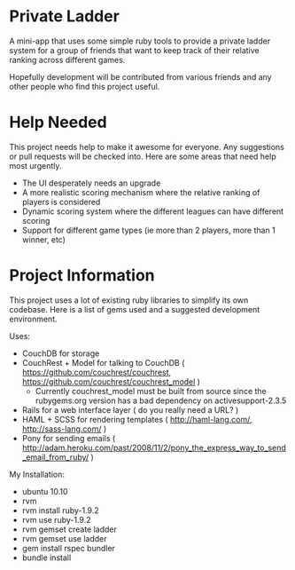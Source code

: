 Private Ladder
========================================================
A mini-app that uses some simple ruby tools to provide a private ladder system
for a group of friends that want to keep track of their relative ranking across
different games.

Hopefully development will be contributed from various friends and any other
people who find this project useful.

Help Needed
========================================================
This project needs help to make it awesome for everyone.  Any suggestions or
pull requests will be checked into.  Here are some areas that need help most
urgently.

+   The UI desperately needs an upgrade
+   A more realistic scoring mechanism where the relative ranking of players is considered
+   Dynamic scoring system where the different leagues can have different scoring
+   Support for different game types (ie more than 2 players, more than 1 winner, etc)

Project Information
=======================================================
This project uses a lot of existing ruby libraries to simplify its own codebase.
Here is a list of gems used and a suggested development environment.

Uses:

+   CouchDB for storage
+   CouchRest + Model for talking to CouchDB ( https://github.com/couchrest/couchrest, https://github.com/couchrest/couchrest_model )
    + Currently couchrest_model must be built from source since the rubygems.org version has a bad dependency on activesupport-2.3.5
+   Rails for a web interface layer ( do you really need a URL? )
+   HAML + SCSS for rendering templates ( http://haml-lang.com/, http://sass-lang.com/ )
+   Pony for sending emails ( http://adam.heroku.com/past/2008/11/2/pony_the_express_way_to_send_email_from_ruby/ )

My Installation:

+ ubuntu 10.10
+ rvm
+ rvm install ruby-1.9.2
+ rvm use ruby-1.9.2
+ rvm gemset create ladder
+ rvm gemset use ladder
+ gem install rspec bundler
+ bundle install